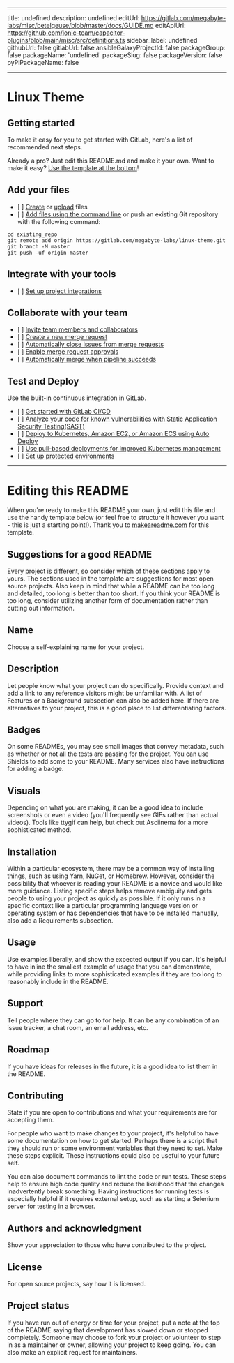 ***

title: undefined
description: undefined
editUrl: <https://gitlab.com/megabyte-labs/misc/betelgeuse/blob/master/docs/GUIDE.md>
editApiUrl: <https://github.com/ionic-team/capacitor-plugins/blob/main/misc/src/definitions.ts>
sidebar\_label: undefined
githubUrl: false
gitlabUrl: false
ansibleGalaxyProjectId: false
packageGroup: false
packageName: 'undefined'
packageSlug: false
packageVersion: false
pyPiPackageName: false

***

# Linux Theme

## Getting started

To make it easy for you to get started with GitLab, here's a list of recommended next steps.

Already a pro? Just edit this README.md and make it your own. Want to make it easy? [Use the template at the bottom](#editing-this-readme)!

## Add your files

* \[ ] [Create](https://docs.gitlab.com/ee/user/project/repository/web_editor.html#create-a-file) or [upload](https://docs.gitlab.com/ee/user/project/repository/web_editor.html#upload-a-file) files
* \[ ] [Add files using the command line](https://docs.gitlab.com/ee/gitlab-basics/add-file.html#add-a-file-using-the-command-line) or push an existing Git repository with the following command:

<!---->

    cd existing_repo
    git remote add origin https://gitlab.com/megabyte-labs/linux-theme.git
    git branch -M master
    git push -uf origin master

## Integrate with your tools

* \[ ] [Set up project integrations](https://gitlab.com/megabyte-labs/linux-theme/-/settings/integrations)

## Collaborate with your team

* \[ ] [Invite team members and collaborators](https://docs.gitlab.com/ee/user/project/members/)
* \[ ] [Create a new merge request](https://docs.gitlab.com/ee/user/project/merge_requests/creating_merge_requests.html)
* \[ ] [Automatically close issues from merge requests](https://docs.gitlab.com/ee/user/project/issues/managing_issues.html#closing-issues-automatically)
* \[ ] [Enable merge request approvals](https://docs.gitlab.com/ee/user/project/merge_requests/approvals/)
* \[ ] [Automatically merge when pipeline succeeds](https://docs.gitlab.com/ee/user/project/merge_requests/merge_when_pipeline_succeeds.html)

## Test and Deploy

Use the built-in continuous integration in GitLab.

* \[ ] [Get started with GitLab CI/CD](https://docs.gitlab.com/ee/ci/quick_start/index.html)
* \[ ] [Analyze your code for known vulnerabilities with Static Application Security Testing(SAST)](https://docs.gitlab.com/ee/user/application_security/sast/)
* \[ ] [Deploy to Kubernetes, Amazon EC2, or Amazon ECS using Auto Deploy](https://docs.gitlab.com/ee/topics/autodevops/requirements.html)
* \[ ] [Use pull-based deployments for improved Kubernetes management](https://docs.gitlab.com/ee/user/clusters/agent/)
* \[ ] [Set up protected environments](https://docs.gitlab.com/ee/ci/environments/protected_environments.html)

***

# Editing this README

When you're ready to make this README your own, just edit this file and use the handy template below (or feel free to structure it however you want - this is just a starting point!). Thank you to [makeareadme.com](https://www.makeareadme.com/) for this template.

## Suggestions for a good README

Every project is different, so consider which of these sections apply to yours. The sections used in the template are suggestions for most open source projects. Also keep in mind that while a README can be too long and detailed, too long is better than too short. If you think your README is too long, consider utilizing another form of documentation rather than cutting out information.

## Name

Choose a self-explaining name for your project.

## Description

Let people know what your project can do specifically. Provide context and add a link to any reference visitors might be unfamiliar with. A list of Features or a Background subsection can also be added here. If there are alternatives to your project, this is a good place to list differentiating factors.

## Badges

On some READMEs, you may see small images that convey metadata, such as whether or not all the tests are passing for the project. You can use Shields to add some to your README. Many services also have instructions for adding a badge.

## Visuals

Depending on what you are making, it can be a good idea to include screenshots or even a video (you'll frequently see GIFs rather than actual videos). Tools like ttygif can help, but check out Asciinema for a more sophisticated method.

## Installation

Within a particular ecosystem, there may be a common way of installing things, such as using Yarn, NuGet, or Homebrew. However, consider the possibility that whoever is reading your README is a novice and would like more guidance. Listing specific steps helps remove ambiguity and gets people to using your project as quickly as possible. If it only runs in a specific context like a particular programming language version or operating system or has dependencies that have to be installed manually, also add a Requirements subsection.

## Usage

Use examples liberally, and show the expected output if you can. It's helpful to have inline the smallest example of usage that you can demonstrate, while providing links to more sophisticated examples if they are too long to reasonably include in the README.

## Support

Tell people where they can go to for help. It can be any combination of an issue tracker, a chat room, an email address, etc.

## Roadmap

If you have ideas for releases in the future, it is a good idea to list them in the README.

## Contributing

State if you are open to contributions and what your requirements are for accepting them.

For people who want to make changes to your project, it's helpful to have some documentation on how to get started. Perhaps there is a script that they should run or some environment variables that they need to set. Make these steps explicit. These instructions could also be useful to your future self.

You can also document commands to lint the code or run tests. These steps help to ensure high code quality and reduce the likelihood that the changes inadvertently break something. Having instructions for running tests is especially helpful if it requires external setup, such as starting a Selenium server for testing in a browser.

## Authors and acknowledgment

Show your appreciation to those who have contributed to the project.

## License

For open source projects, say how it is licensed.

## Project status

If you have run out of energy or time for your project, put a note at the top of the README saying that development has slowed down or stopped completely. Someone may choose to fork your project or volunteer to step in as a maintainer or owner, allowing your project to keep going. You can also make an explicit request for maintainers.
